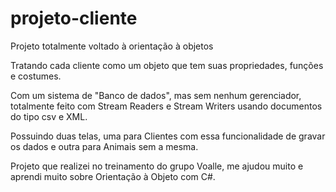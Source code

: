 # projeto-cliente
Projeto totalmente voltado à orientação à objetos

Tratando cada cliente como um objeto que tem suas propriedades, 
funções e costumes.

Com um sistema de "Banco de dados", mas sem nenhum gerenciador, 
totalmente feito com Stream Readers e Stream Writers usando documentos
do tipo csv e XML.

Possuindo duas telas, uma para Clientes com essa funcionalidade de 
gravar os dados e outra para Animais sem a mesma.

Projeto que realizei no treinamento do grupo Voalle, me ajudou muito
e aprendi muito sobre Orientação à Objeto com C#.
